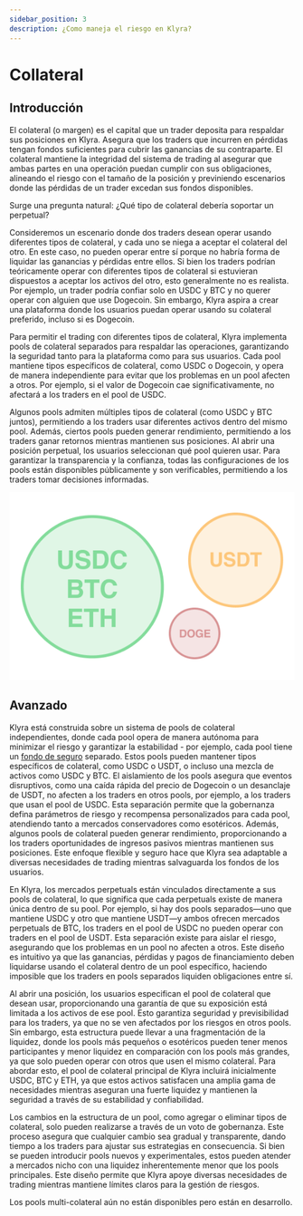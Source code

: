```yaml
---
sidebar_position: 3
description: ¿Como maneja el riesgo en Klyra?
---
```


# Collateral

## Introducción
El colateral (o margen) es el capital que un trader deposita para respaldar sus posiciones en Klyra. Asegura que los traders que incurren en pérdidas tengan fondos suficientes para cubrir las ganancias de su contraparte. El colateral mantiene la integridad del sistema de trading al asegurar que ambas partes en una operación puedan cumplir con sus obligaciones, alineando el riesgo con el tamaño de la posición y previniendo escenarios donde las pérdidas de un trader excedan sus fondos disponibles.

Surge una pregunta natural: ¿Qué tipo de colateral debería soportar un perpetual?

Consideremos un escenario donde dos traders desean operar usando diferentes tipos de colateral, y cada uno se niega a aceptar el colateral del otro. En este caso, no pueden operar entre sí porque no habría forma de liquidar las ganancias y pérdidas entre ellos. Si bien los traders podrían teóricamente operar con diferentes tipos de colateral si estuvieran dispuestos a aceptar los activos del otro, esto generalmente no es realista. Por ejemplo, un trader podría confiar solo en USDC y BTC y no querer operar con alguien que use Dogecoin. Sin embargo, Klyra aspira a crear una plataforma donde los usuarios puedan operar usando su colateral preferido, incluso si es Dogecoin.

Para permitir el trading con diferentes tipos de colateral, Klyra implementa pools de colateral separados para respaldar las operaciones, garantizando la seguridad tanto para la plataforma como para sus usuarios. Cada pool mantiene tipos específicos de colateral, como USDC o Dogecoin, y opera de manera independiente para evitar que los problemas en un pool afecten a otros. Por ejemplo, si el valor de Dogecoin cae significativamente, no afectará a los traders en el pool de USDC.

Algunos pools admiten múltiples tipos de colateral (como USDC y BTC juntos), permitiendo a los traders usar diferentes activos dentro del mismo pool. Además, ciertos pools pueden generar rendimiento, permitiendo a los traders ganar retornos mientras mantienen sus posiciones. Al abrir una posición perpetual, los usuarios seleccionan qué pool quieren usar. Para garantizar la transparencia y la confianza, todas las configuraciones de los pools están disponibles públicamente y son verificables, permitiendo a los traders tomar decisiones informadas.

<div style={{ display: 'flex', justifyContent: 'center' }}>

![Collateral pools img](../../../../../static/img/collateral.png)

</div>

## Avanzado
Klyra está construida sobre un sistema de pools de colateral independientes, donde cada pool opera de manera autónoma para minimizar el riesgo y garantizar la estabilidad - por ejemplo, cada pool tiene un [fondo de seguro](./liquidations.md#advanced) separado. Estos pools pueden mantener tipos específicos de colateral, como USDC o USDT, o incluso una mezcla de activos como USDC y BTC. El aislamiento de los pools asegura que eventos disruptivos, como una caída rápida del precio de Dogecoin o un desanclaje de USDT, no afecten a los traders en otros pools, por ejemplo, a los traders que usan el pool de USDC. Esta separación permite que la gobernanza defina parámetros de riesgo y recompensa personalizados para cada pool, atendiendo tanto a mercados conservadores como esotéricos. Además, algunos pools de colateral pueden generar rendimiento, proporcionando a los traders oportunidades de ingresos pasivos mientras mantienen sus posiciones. Este enfoque flexible y seguro hace que Klyra sea adaptable a diversas necesidades de trading mientras salvaguarda los fondos de los usuarios.

En Klyra, los mercados perpetuals están vinculados directamente a sus pools de colateral, lo que significa que cada perpetuals existe de manera única dentro de su pool. Por ejemplo, si hay dos pools separados—uno que mantiene USDC y otro que mantiene USDT—y ambos ofrecen mercados perpetuals de BTC, los traders en el pool de USDC no pueden operar con traders en el pool de USDT. Esta separación existe para aislar el riesgo, asegurando que los problemas en un pool no afecten a otros. Este diseño es intuitivo ya que las ganancias, pérdidas y pagos de financiamiento deben liquidarse usando el colateral dentro de un pool específico, haciendo imposible que los traders en pools separados liquiden obligaciones entre sí.

Al abrir una posición, los usuarios especifican el pool de colateral que desean usar, proporcionando una garantía de que su exposición está limitada a los activos de ese pool. Esto garantiza seguridad y previsibilidad para los traders, ya que no se ven afectados por los riesgos en otros pools. Sin embargo, esta estructura puede llevar a una fragmentación de la liquidez, donde los pools más pequeños o esotéricos pueden tener menos participantes y menor liquidez en comparación con los pools más grandes, ya que solo pueden operar con otros que usen el mismo colateral. Para abordar esto, el pool de colateral principal de Klyra incluirá inicialmente USDC, BTC y ETH, ya que estos activos satisfacen una amplia gama de necesidades mientras aseguran una fuerte liquidez y mantienen la seguridad a través de su estabilidad y confiabilidad.

Los cambios en la estructura de un pool, como agregar o eliminar tipos de colateral, solo pueden realizarse a través de un voto de gobernanza. Este proceso asegura que cualquier cambio sea gradual y transparente, dando tiempo a los traders para ajustar sus estrategias en consecuencia. Si bien se pueden introducir pools nuevos y experimentales, estos pueden atender a mercados nicho con una liquidez inherentemente menor que los pools principales. Este diseño permite que Klyra apoye diversas necesidades de trading mientras mantiene límites claros para la gestión de riesgos.

Los pools multi-colateral aún no están disponibles pero están en desarrollo.